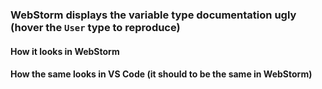 ### WebStorm displays the variable type documentation ugly (hover the `User` type to reproduce)

#### How it looks in WebStorm

#### How the same looks in VS Code (it should to be the same in WebStorm)



